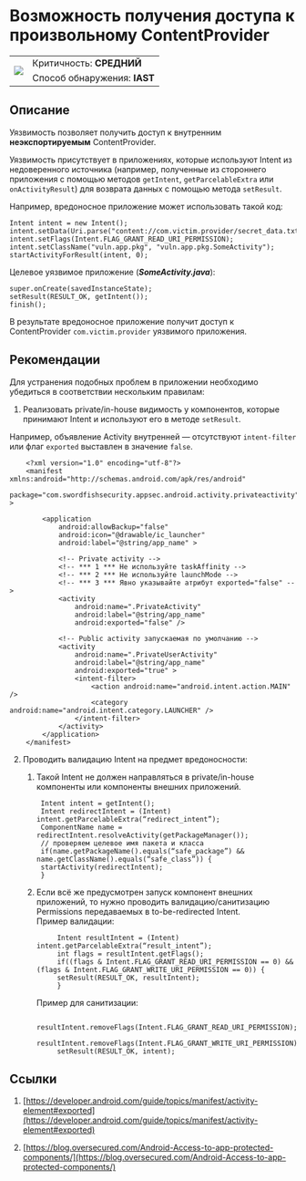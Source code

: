 # Возможность получения доступа к произвольному ContentProvider

<table class='noborder'>
    <colgroup>
      <col/>
      <col/>
    </colgroup>
    <tbody>
      <tr>
        <td rowspan="2"><img src="../../../img/defekt_srednij.png"/></td>
        <td>Критичность:<strong> СРЕДНИЙ</strong></td>
      </tr>
      <tr>
        <td>Способ обнаружения:<strong> IAST</strong></td>
      </tr>
    </tbody>
</table>

## Описание

Уязвимость позволяет получить доступ к внутренним **неэкспортируемым** ContentProvider.

Уязвимость присутствует в приложениях, которые используют Intent из недоверенного источника (например, полученные из стороннего приложения с помощью методов `getIntent`, `getParcelableExtra` или `onActivityResult`) для возврата данных с помощью метода `setResult`.

Например, вредоносное приложение может использовать такой код:

    Intent intent = new Intent();
    intent.setData(Uri.parse("content://com.victim.provider/secret_data.txt"));
    intent.setFlags(Intent.FLAG_GRANT_READ_URI_PERMISSION);
    intent.setClassName("vuln.app.pkg", "vuln.app.pkg.SomeActivity");
    startActivityForResult(intent, 0);

Целевое уязвимое приложение (***SomeActivity.java***):

    super.onCreate(savedInstanceState);
    setResult(RESULT_OK, getIntent());
    finish();

В результате вредоносное приложение получит доступ к ContentProvider `com.victim.provider` уязвимого приложения.

## Рекомендации

Для устранения подобных проблем в приложении необходимо убедиться в соответствии нескольким правилам:

1. Реализовать private/in-house видимость у компонентов, которые принимают Intent и используют его в методе `setResult`. 

Например, объявление Activity внутренней — отсутствуют `intent-filter` или флаг `exported` выставлен в значение `false`.

        <?xml version="1.0" encoding="utf-8"?>
        <manifest xmlns:android="http://schemas.android.com/apk/res/android"
            package="com.swordfishsecurity.appsec.android.activity.privateactivity" >
        
            <application
                android:allowBackup="false"
                android:icon="@drawable/ic_launcher"
                android:label="@string/app_name" >
            
                <!-- Private activity -->
                <!-- *** 1 *** Не используйте taskAffinity -->
                <!-- *** 2 *** Не используйте launchMode -->
                <!-- *** 3 *** Явно указывайте атрибут exported="false" -->
                <activity
                    android:name=".PrivateActivity"
                    android:label="@string/app_name"
                    android:exported="false" />
                
                <!-- Public activity запускаемая по умолчанию -->
                <activity
                    android:name=".PrivateUserActivity"
                    android:label="@string/app_name"
                    android:exported="true" >
                    <intent-filter>
                        <action android:name="android.intent.action.MAIN" />
                        <category android:name="android.intent.category.LAUNCHER" />
                    </intent-filter>
                </activity>
            </application>
        </manifest>

2. Проводить валидацию Intent на предмет вредоносности:

    1. Такой Intent не должен направляться в private/in-house компоненты или компоненты внешних приложений.

            Intent intent = getIntent();
            Intent redirectIntent = (Intent) intent.getParcelableExtra(“redirect_intent”);
            ComponentName name = redirectIntent.resolveActivity(getPackageManager());
            // проверяем целевое имя пакета и класса
            if(name.getPackageName().equals(“safe_package”) && name.getClassName().equals(“safe_class”)) {
            startActivity(redirectIntent);
            }

    2. Если всё же предусмотрен запуск компонент внешних приложений, то нужно проводить валидацию/санитизацию Permissions передаваемых в to-be-redirected Intent.    
        Пример валидации:

                Intent resultIntent = (Intent) intent.getParcelableExtra(“result_intent”);
                int flags = resultIntent.getFlags();
                if((flags & Intent.FLAG_GRANT_READ_URI_PERMISSION == 0) && (flags & Intent.FLAG_GRANT_WRITE_URI_PERMISSION == 0)) {
                setResult(RESULT_OK, resultIntent);
                }

        Пример для санитизации:

                resultIntent.removeFlags(Intent.FLAG_GRANT_READ_URI_PERMISSION);
                resultIntent.removeFlags(Intent.FLAG_GRANT_WRITE_URI_PERMISSION);
                setResult(RESULT_OK, intent);

## Ссылки

1. [https://developer.android.com/guide/topics/manifest/activity-element#exported](https://developer.android.com/guide/topics/manifest/activity-element#exported)

2. [https://blog.oversecured.com/Android-Access-to-app-protected-components/](https://blog.oversecured.com/Android-Access-to-app-protected-components/)